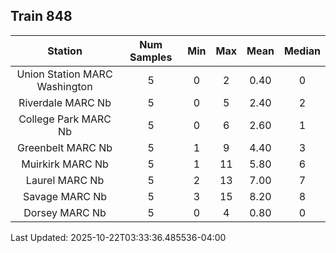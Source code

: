 ## Train 848

| Station | Num Samples | Min | Max | Mean | Median |
| :-----: | :---------: | :-: | :-: | :--: | :----: |
| Union Station MARC Washington | 5 | 0 | 2 | 0.40 | 0 |
| Riverdale MARC Nb | 5 | 0 | 5 | 2.40 | 2 |
| College Park MARC Nb | 5 | 0 | 6 | 2.60 | 1 |
| Greenbelt MARC Nb | 5 | 1 | 9 | 4.40 | 3 |
| Muirkirk MARC Nb | 5 | 1 | 11 | 5.80 | 6 |
| Laurel MARC Nb | 5 | 2 | 13 | 7.00 | 7 |
| Savage MARC Nb | 5 | 3 | 15 | 8.20 | 8 |
| Dorsey MARC Nb | 5 | 0 | 4 | 0.80 | 0 |


Last Updated: 2025-10-22T03:33:36.485536-04:00